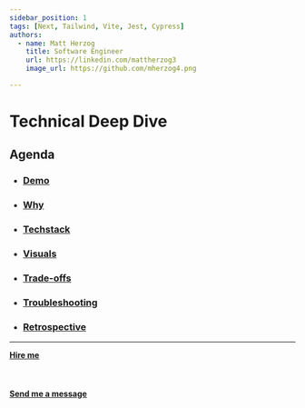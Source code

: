 ```yaml
---
sidebar_position: 1
tags: [Next, Tailwind, Vite, Jest, Cypress]
authors:
  - name: Matt Herzog
    title: Software Engineer
    url: https://linkedin.com/mattherzog3
    image_url: https://github.com/mherzog4.png

---
```


# Technical Deep Dive



## Agenda
* ### [Demo](/docs/projects/1:%20Web%20Development/Directsystems.io/demo)
* ### [Why](/docs/projects/1:%20Web%20Development/Directsystems.io/why)
* ###  [Techstack](/docs/projects/1:%20Web%20Development/Directsystems.io/Techstack)
* ###  [Visuals](/docs/projects/1:%20Web%20Development/Directsystems.io/visuals)
* ###  [Trade-offs](/docs/projects/1:%20Web%20Development/Directsystems.io/tradeoffs)
* ###  [Troubleshooting](/docs/projects/1:%20Web%20Development/Directsystems.io/troubleshooting)
* ###  [Retrospective](/docs/projects/1:%20Web%20Development/Directsystems.io/retrospective)


<hr></hr>

<a href="https://calendly.com/mattherzog/business-chat" target="_blank"><b><u>Hire me</u></b></a>
<br></br>
<br></br>
<a href="mailto:matt@mattherzog.me" target="_blank"><b><u>Send me a message</u></b></a>
